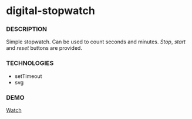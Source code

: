 # digital-stopwatch

### DESCRIPTION
Simple stopwatch. Can be used to count seconds and minutes. *Stop*, *start* and *reset* buttons are provided.

### TECHNOLOGIES
- setTimeout
- svg

### DEMO
[Watch](https://deborodina.github.io/digital-stopwatch/)
